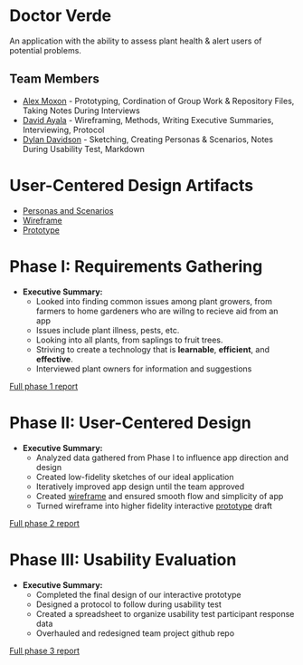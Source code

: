 # Doctor Verde

An application with the ability to assess plant health & alert users of potential problems.

## Team Members

* [Alex Moxon](https://usabilityengineering.github.io/ux-portfolio-alexmoxon/) - Prototyping, Cordination of Group Work & Repository Files, Taking Notes During Interviews
* [David Ayala](https://usabilityengineering.github.io/ux-portfolio-e7ite/) - Wireframing, Methods, Writing Executive Summaries, Interviewing, Protocol
* [Dylan Davidson](https://usabilityengineering.github.io/ux-portfolio-myothra7777/) - Sketching, Creating Personas & Scenarios, Notes During Usability Test, Markdown

# User-Centered Design Artifacts

* [Personas and Scenarios](personas-scenarios.md)
* [Wireframe](phase2/Doctor_Verde.pdf)
* [Prototype](https://xd.adobe.com/view/aa438efd-953f-4a51-a444-14a28db70a0c-ff10/)

# Phase I: Requirements Gathering

* __Executive Summary:__ 
  * Looked into finding common issues among plant growers, from farmers to home gardeners who are willng to recieve aid from an app
  * Issues include plant illness, pests, etc.
  * Looking into all plants, from saplings to fruit trees.
  * Striving to create a technology that is **learnable**, **efficient**, and **effective**.
  * Interviewed plant owners for information and suggestions
  
[Full phase 1 report](phase1/)

# Phase II: User-Centered Design

* __Executive Summary:__
  * Analyzed data gathered from Phase I to influence app direction and design
  * Created low-fidelity sketches of our ideal application
  * Iteratively improved app design until the team approved
  * Created [wireframe](phase2/Doctor_Verde.pdf) and ensured smooth flow and simplicity of app
  * Turned wireframe into higher fidelity interactive [prototype](https://xd.adobe.com/view/aa438efd-953f-4a51-a444-14a28db70a0c-ff10/) draft

[Full phase 2 report](phase2/)

# Phase III: Usability Evaluation

* __Executive Summary:__
  * Completed the final design of our interactive prototype
  * Designed a protocol to follow during usability test
  * Created a spreadsheet to organize usability test participant response data
  * Overhauled and redesigned team project github repo

[Full phase 3 report](phase3/)
